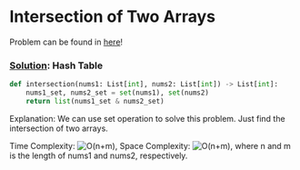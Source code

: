 # Intersection of Two Arrays

Problem can be found in [here](https://leetcode.com/problems/intersection-of-two-arrays/)!

### [Solution](/Array%20%26%20Hashing/349-IntersectionofTwoArrays/solution.py): Hash Table

```python
def intersection(nums1: List[int], nums2: List[int]) -> List[int]:
    nums1_set, nums2_set = set(nums1), set(nums2)
    return list(nums1_set & nums2_set)
```

Explanation: We can use set operation to solve this problem. Just find the intersection of two arrays.

Time Complexity: ![O(n+m)](<https://latex.codecogs.com/svg.image?\inline&space;O(n+m)>), Space Complexity: ![O(n+m)](<https://latex.codecogs.com/svg.image?\inline&space;O(n+m)>), where n and m is the length of nums1 and nums2, respectively.
